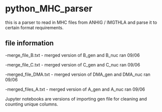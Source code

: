 # python_MHC_parser
this is a parser to read in MHC files from ANHIG / IMGTHLA and parse it to certain format requirements. 

## file information 
-merge_file_B.txt - merged version of B_gen and B_nuc ran 09/06

-merge_file_C.txt - merged version of C_gen and C_nuc ran 09/06

-merged_file_DMA.txt - merged version of DMA_gen and DMA_nuc ran 09/06

-merged_files_A.txt - merged version of A_gen and A_nuc ran 09/06

Jupyter notebooks are versions of importing gen file for cleaning and counting unique columns. 

